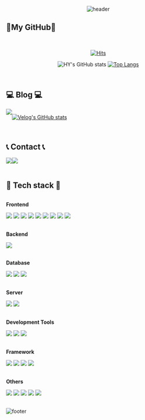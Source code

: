 <!-- 이전 -->
<!-- ### 안녕하세요 성장하는 개발자 최하윤입니다.👋 -->
<!-- [![Hits](https://hits.seeyoufarm.com/api/count/incr/badge.svg?url=https%3A%2F%2Fgithub.com%2FStella-HY-C)](https://hits.seeyoufarm.com) -->


<!-- [![github stats](https://github-readme-stats.vercel.app/api?username=Stella-HY-C&show_icons=true&hide_border=true)](https://github.com/Stella-HY-C) --> 
<!-- [![Top Langs](https://github-readme-stats.vercel.app/api/top-langs/?username=Stella-HY-C&layout=compact)](https://github.com/Stella-HY-C) -->




<!-- 신규 -->
<!-- 헤더 -->
<div align="left">
  
<div align="center"> 

  ![header](https://capsule-render.vercel.app/api?type=Waving&color=gradient&customColorList=15&text=Welcome%20to%20HY's%20GitHub%20👋&desc=안녕하세요%20성장하는%20개발자%20최하윤입니다.&animation=twinkling&fontSize=40&fontAlignY=25&fontAlign=50&descAlign=65&descAlignY=45&height=180&stroke=ffffff)  <!-- radical, onedark &theme=onedark / timeGradient / customColorList : 0, 1, 6, 14, 15, 18, 20, 25, 27 -->
  
</div>

## 💜My GitHub💜

<br>

<div align="center">
  
  [![Hits](https://hits.seeyoufarm.com/api/count/incr/badge.svg?url=https%3A%2F%2Fgithub.com%2FStella-HY-C&count_bg=%23FFB1B1&title_bg=%23555555&icon=github.svg&icon_color=%23FFFFFF&title=github&edge_flat=false)](https://hits.seeyoufarm.com)

![HY's GitHub stats](https://github-readme-stats.vercel.app/api?username=Stella-HY-C&show_icons=true&hide_border=true&theme=buefy) <!-- rose, buefy -->
[![Top Langs](https://github-readme-stats.vercel.app/api/top-langs/?username=Stella-HY-C&layout=compact)](https://github.com/anuraghazra/github-readme-stats)

</div>

<br>

<!-- 본문 -->
<div align="left">
  
## 💻 Blog 💻
<div style="display:flex; flex-direction:row;">
      <a href="https://velog.io/@alice1411">
        <img src="https://img.shields.io/badge/Velog-20c997?style=for-the-badge&logo=Vimeo&logoColor=white" style="align:left;"> 
      </a>
  
[![Velog's GitHub stats](https://velog-readme-stats.vercel.app/api?name=alice1411)](https://github.com/eungyeole/velog-readme-stats)

</div>

<br>

## 📞 Contact 📞
<div style="display:flex; flex-direction:row;">
    <a href="mailto:gkdbs1411@gmail.com">
        <img src="https://img.shields.io/badge/Gmail-EA4335?style=flat-square&logo=Gmail&logoColor=white"> 
    </a>
    <a href="https://www.instagram.com/stella_y_y">
        <img src="https://img.shields.io/badge/Instagram-E4405F?style=flat-square&logo=Instagram&logoColor=white"> 
    </a>
</div><br>
    
## 🔨 Tech stack 🔨
<div style="display:flex; flex-direction:column; align-items:flex-start;">
    <!-- Frontend -->
    <p><strong>Frontend</strong></p>
    <div>
      <!-- html, javascript, vue.js, angular.js, jquery, css, sass, bootstrap, react.js  -->
        <img src="https://img.shields.io/badge/html5-E34F26?style=flat-square&logo=html5&logoColor=white"> 
        <img src="https://img.shields.io/badge/javascript-F7DF1E?style=flat-square&logo=javascript&logoColor=black"> 
        <img src="https://img.shields.io/badge/vue.js-4FC08D?style=flat-square&logo=vuedotjs&logoColor=white"> 
        <img src="https://img.shields.io/badge/angular.js-0F0F11?style=flat-square&logo=angular&logoColor=balck"> 
        <img src="https://img.shields.io/badge/jquery-0769AD?style=flat-square&logo=jquery&logoColor=white"> 
        <img src="https://img.shields.io/badge/css-1572B6?style=flat-square&logo=css3&logoColor=white"> 
        <img src="https://img.shields.io/badge/sass-CC6699?style=flat-square&logo=sass&logoColor=white"> 
        <img src="https://img.shields.io/badge/bootstrap-7952B3?style=flat-square&logo=bootstrap&logoColor=white">
        <img src="https://img.shields.io/badge/react.js-61DAFB?style=flat-square&logo=react&logoColor=black">
    </div>
  <br>
    <!-- Backend -->
    <p><strong>Backend</strong></p>
    <div>
        <img src="https://img.shields.io/badge/Java-007396?style=flat-square&logo=Java&logoColor=white"> 
    </div>
  <br>
    <!-- Database -->
    <p><strong>Database</strong></p>
    <div>
        <img src="https://img.shields.io/badge/oracle-F80000?style=flat-square&logo=oracle&logoColor=white"> 
        <img src="https://img.shields.io/badge/mssql-CC2927?style=flat-square&logo=microsoftsqlserver&logoColor=white"> 
        <img src="https://img.shields.io/badge/sqlite-003B57?style=flat-square&logo=sqlite&logoColor=white">
    </div>
  <br>
    <!-- Server -->
    <p><strong>Server</strong></p>
    <div>
        <img src="https://img.shields.io/badge/linux-FCC624?style=flat-square&logo=linux&logoColor=black"> 
        <img src="https://img.shields.io/badge/apache tomcat-F8DC75?style=flat-square&logo=apachetomcat&logoColor=black">
    </div>
  <br>
    <!-- Development Tools -->
    <p><strong>Development Tools</strong></p>
    <div>
        <img src="https://img.shields.io/badge/eclipes-2C2255?style=flat-square&logo=eclipes&logoColor=black"> 
        <img src="https://img.shields.io/badge/vscode-007ACC?style=flat-square&logo=visualstudiocode&logoColor=white">
        <img src="https://img.shields.io/badge/intellij-000000?style=flat-square&logo=intellijidea&logoColor=white">
    </div>
  <br>
    <!-- Framework -->
    <p><strong>Framework</strong></p>
    <div>
      <img src="https://img.shields.io/badge/Spring-6DB33F?style=flat-square&logo=spring&logoColor=white"> 
      <img src="https://img.shields.io/badge/Spring Boot-6DB33F?style=flat-square&logo=spring boot&logoColor=white"> 
      <img src="https://img.shields.io/badge/Spring Security-6DB33F?style=flat-square&logo=spring security&logoColor=white"> 
      <img src="https://img.shields.io/badge/node.js-339933?style=flat-square&logo=nodedotjs&logoColor=white"> 
    </div>
  <br>
    <!-- Others -->
    <p><strong>Others</strong></p>
    <div>
        <img src="https://img.shields.io/badge/svn-FCC624?style=flat-square&logo=svn&logoColor=black"> 
        <img src="https://img.shields.io/badge/git-F05032?style=flat-square&logo=git&logoColor=white"> 
        <img src="https://img.shields.io/badge/github-181717?style=flat-square&logo=github&logoColor=white"> 
        <img src="https://img.shields.io/badge/notion-000000?style=flat-square&logo=notion&logoColor=white">  
        <img src="https://img.shields.io/badge/jenkins-D24939?style=flat-square&logo=jenkins&logoColor=white"> 
    </div>
    <div>
    
  
</div>

<br>


<!-- 푸터 -->
<div align="center">
  
![footer](https://capsule-render.vercel.app/api?type=Waving&section=footer&color=gradient&customColorList=15)

</div>
  
</div>
